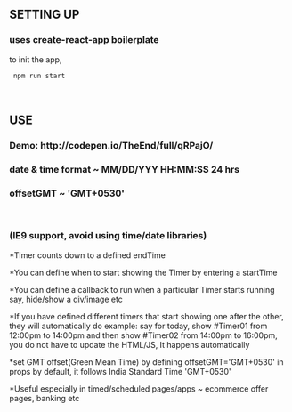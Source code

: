 <h2>SETTING UP</h2>

<h3>uses create-react-app boilerplate</h3>

to init the app,
```
 npm run start
```
<br/>

<h2>USE</h2>
<h3>Demo: http://codepen.io/TheEnd/full/qRPajO/ </h3>
<h3>date & time format ~ MM/DD/YYY HH:MM:SS 24 hrs</h3>
<h3>offsetGMT ~ 'GMT+0530'</h3>
<br/>
<h3>(IE9 support, avoid using time/date libraries)</h3>

*Timer counts down to a defined endTime

*You can define when to start showing the Timer by entering a startTime

*You can define a callback to run when a particular Timer starts running
say, hide/show a div/image etc

*If you have defined different timers that start showing one after the other,
they will automatically do
example: say for today,  show #Timer01 from 12:00pm to 14:00pm  and then show #Timer02 from 14:00pm to 16:00pm,  you do not have to update the HTML/JS,
It happens automatically

*set GMT offset(Green Mean Time)
by defining  offsetGMT='GMT+0530' in props
by default, it follows India Standard Time 'GMT+0530'

*Useful especially in timed/scheduled pages/apps ~ ecommerce offer pages, banking etc
